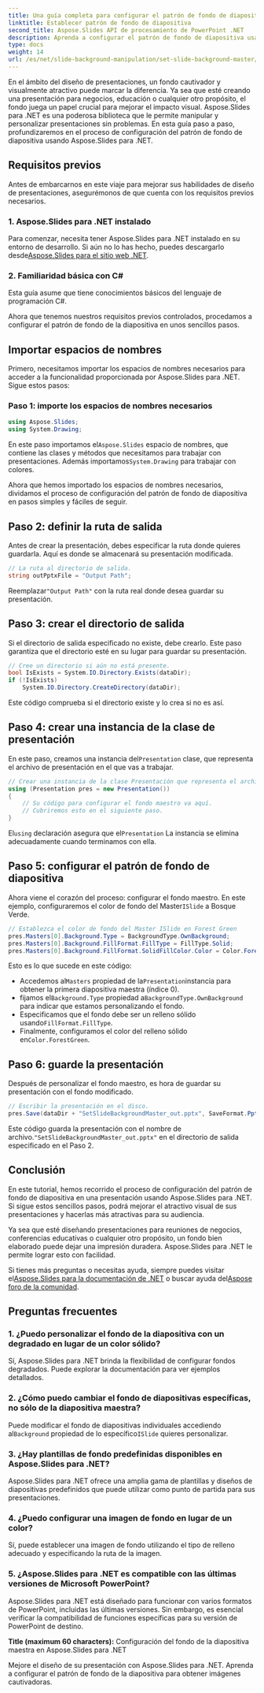 ```yaml
---
title: Una guía completa para configurar el patrón de fondo de diapositivas
linktitle: Establecer patrón de fondo de diapositiva
second_title: Aspose.Slides API de procesamiento de PowerPoint .NET
description: Aprenda a configurar el patrón de fondo de diapositiva usando Aspose.Slides para .NET para mejorar sus presentaciones visualmente.
type: docs
weight: 14
url: /es/net/slide-background-manipulation/set-slide-background-master/
---
```


En el ámbito del diseño de presentaciones, un fondo cautivador y visualmente atractivo puede marcar la diferencia. Ya sea que esté creando una presentación para negocios, educación o cualquier otro propósito, el fondo juega un papel crucial para mejorar el impacto visual. Aspose.Slides para .NET es una poderosa biblioteca que le permite manipular y personalizar presentaciones sin problemas. En esta guía paso a paso, profundizaremos en el proceso de configuración del patrón de fondo de diapositiva usando Aspose.Slides para .NET. 

## Requisitos previos

Antes de embarcarnos en este viaje para mejorar sus habilidades de diseño de presentaciones, asegurémonos de que cuenta con los requisitos previos necesarios.

### 1. Aspose.Slides para .NET instalado

 Para comenzar, necesita tener Aspose.Slides para .NET instalado en su entorno de desarrollo. Si aún no lo has hecho, puedes descargarlo desde[Aspose.Slides para el sitio web .NET](https://releases.aspose.com/slides/net/).

### 2. Familiaridad básica con C#

Esta guía asume que tiene conocimientos básicos del lenguaje de programación C#.

Ahora que tenemos nuestros requisitos previos controlados, procedamos a configurar el patrón de fondo de la diapositiva en unos sencillos pasos.

## Importar espacios de nombres

Primero, necesitamos importar los espacios de nombres necesarios para acceder a la funcionalidad proporcionada por Aspose.Slides para .NET. Sigue estos pasos:

### Paso 1: importe los espacios de nombres necesarios

```csharp
using Aspose.Slides;
using System.Drawing;
```

 En este paso importamos el`Aspose.Slides` espacio de nombres, que contiene las clases y métodos que necesitamos para trabajar con presentaciones. Además importamos`System.Drawing` para trabajar con colores.

Ahora que hemos importado los espacios de nombres necesarios, dividamos el proceso de configuración del patrón de fondo de diapositiva en pasos simples y fáciles de seguir.

## Paso 2: definir la ruta de salida

Antes de crear la presentación, debes especificar la ruta donde quieres guardarla. Aquí es donde se almacenará su presentación modificada.

```csharp
// La ruta al directorio de salida.
string outPptxFile = "Output Path";
```

 Reemplazar`"Output Path"` con la ruta real donde desea guardar su presentación.

## Paso 3: crear el directorio de salida

Si el directorio de salida especificado no existe, debe crearlo. Este paso garantiza que el directorio esté en su lugar para guardar su presentación.

```csharp
// Cree un directorio si aún no está presente.
bool IsExists = System.IO.Directory.Exists(dataDir);
if (!IsExists)
    System.IO.Directory.CreateDirectory(dataDir);
```

Este código comprueba si el directorio existe y lo crea si no es así.

## Paso 4: crear una instancia de la clase de presentación

 En este paso, creamos una instancia del`Presentation` clase, que representa el archivo de presentación en el que vas a trabajar.

```csharp
// Crear una instancia de la clase Presentación que representa el archivo de presentación
using (Presentation pres = new Presentation())
{
    // Su código para configurar el fondo maestro va aquí.
    // Cubriremos esto en el siguiente paso.
}
```

 El`using` declaración asegura que el`Presentation` La instancia se elimina adecuadamente cuando terminamos con ella.

## Paso 5: configurar el patrón de fondo de diapositiva

 Ahora viene el corazón del proceso: configurar el fondo maestro. En este ejemplo, configuraremos el color de fondo del Master`ISlide` a Bosque Verde. 

```csharp
// Establezca el color de fondo del Master ISlide en Forest Green
pres.Masters[0].Background.Type = BackgroundType.OwnBackground;
pres.Masters[0].Background.FillFormat.FillType = FillType.Solid;
pres.Masters[0].Background.FillFormat.SolidFillColor.Color = Color.ForestGreen;
```

Esto es lo que sucede en este código:

-  Accedemos al`Masters` propiedad de la`Presentation`instancia para obtener la primera diapositiva maestra (índice 0).
-  fijamos el`Background.Type` propiedad a`BackgroundType.OwnBackground` para indicar que estamos personalizando el fondo.
-  Especificamos que el fondo debe ser un relleno sólido usando`FillFormat.FillType`.
-  Finalmente, configuramos el color del relleno sólido en`Color.ForestGreen`.

## Paso 6: guarde la presentación

Después de personalizar el fondo maestro, es hora de guardar su presentación con el fondo modificado.

```csharp
// Escribir la presentación en el disco.
pres.Save(dataDir + "SetSlideBackgroundMaster_out.pptx", SaveFormat.Pptx);
```

 Este código guarda la presentación con el nombre de archivo.`"SetSlideBackgroundMaster_out.pptx"` en el directorio de salida especificado en el Paso 2.

## Conclusión

En este tutorial, hemos recorrido el proceso de configuración del patrón de fondo de diapositiva en una presentación usando Aspose.Slides para .NET. Si sigue estos sencillos pasos, podrá mejorar el atractivo visual de sus presentaciones y hacerlas más atractivas para su audiencia.

Ya sea que esté diseñando presentaciones para reuniones de negocios, conferencias educativas o cualquier otro propósito, un fondo bien elaborado puede dejar una impresión duradera. Aspose.Slides para .NET le permite lograr esto con facilidad.

Si tienes más preguntas o necesitas ayuda, siempre puedes visitar el[Aspose.Slides para la documentación de .NET](https://reference.aspose.com/slides/net/) o buscar ayuda del[Aspose foro de la comunidad](https://forum.aspose.com/).

## Preguntas frecuentes

### 1. ¿Puedo personalizar el fondo de la diapositiva con un degradado en lugar de un color sólido?

Sí, Aspose.Slides para .NET brinda la flexibilidad de configurar fondos degradados. Puede explorar la documentación para ver ejemplos detallados.

### 2. ¿Cómo puedo cambiar el fondo de diapositivas específicas, no sólo de la diapositiva maestra?

 Puede modificar el fondo de diapositivas individuales accediendo al`Background` propiedad de lo específico`ISlide` quieres personalizar.

### 3. ¿Hay plantillas de fondo predefinidas disponibles en Aspose.Slides para .NET?

Aspose.Slides para .NET ofrece una amplia gama de plantillas y diseños de diapositivas predefinidos que puede utilizar como punto de partida para sus presentaciones.

### 4. ¿Puedo configurar una imagen de fondo en lugar de un color?

Sí, puede establecer una imagen de fondo utilizando el tipo de relleno adecuado y especificando la ruta de la imagen.

### 5. ¿Aspose.Slides para .NET es compatible con las últimas versiones de Microsoft PowerPoint?

Aspose.Slides para .NET está diseñado para funcionar con varios formatos de PowerPoint, incluidas las últimas versiones. Sin embargo, es esencial verificar la compatibilidad de funciones específicas para su versión de PowerPoint de destino.




**Title (maximum 60 characters):** Configuración del fondo de la diapositiva maestra en Aspose.Slides para .NET

Mejore el diseño de su presentación con Aspose.Slides para .NET. Aprenda a configurar el patrón de fondo de la diapositiva para obtener imágenes cautivadoras.